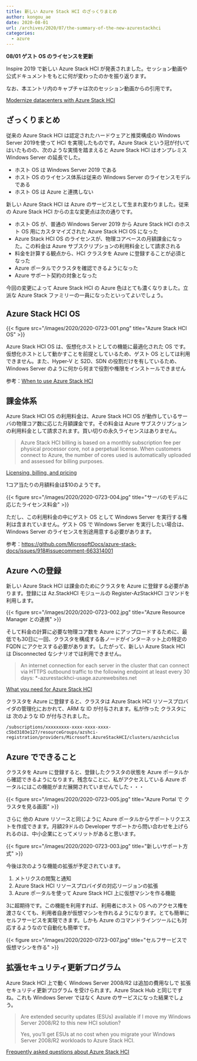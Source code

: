 ```yaml
---
title: 新しい Azure Stack HCI のざっくりまとめ
author: kongou_ae
date: 2020-08-01
url: /archives/2020/07/the-summary-of-the-new-azurestackhci
categories:
  - azure
---
```


**08/01 ゲスト OS のライセンスを更新**

Inspire 2019 で新しい Azure Stack HCI が発表されました。セッション動画や公式ドキュメントをもとに何が変わったのかを振り返ります。

なお、本エントリ内のキャプチャは次のセッション動画からの引用です。

[Modernize datacenters with Azure Stack HCI](https://myinspire.microsoft.com/sessions/4a50e354-b3a8-4d54-9d2a-9dc723ac1030?source=sessions)

## ざっくりまとめ

従来の Azure Stack HCI は認定されたハードウェアと推奨構成の Windows Server 2019を使って HCI を実現したものです。Azure Stack という冠が付いてはいたものの、次のような実情を踏まえると Azure Stack HCI はオンプレミス Windows Server の延長でした。

- ホスト OS は Windows Server 2019 である
- ホスト OS のライセンス体系は従来の Windows Server のライセンスモデルである
- ホスト OS は Azure と連携しない

新しい Azure Stack HCI は Azure のサービスとして生まれ変わりました。従来の Azure Stack HCI からの主な変更点は次の通りです。

- ホスト OS が、普通の Windows Server 2019 から Azure Stack HCI のホスト OS 用にカスタマイズされた Azure Stack HCI OS になった
- Azure Stack HCI OS のライセンスが、物理コアベースの月額課金になった。この料金は Azure サブスクリプションの利用料金として請求される
- 料金を計算する観点から、HCI クラスタを Azure に登録することが必須となった
- Azure ポータルでクラスタを確認できるようになった
- Azure サポート契約の対象となった

今回の変更によって Azure Stack HCI の Azure 色はとても濃くなりました。立派な Azure Stack ファミリーの一員になったといってよいでしょう。

## Azure Stack HCI OS

{{< figure src="/images/2020/2020-0723-001.png" title="Azure Stack HCI OS" >}}

Azure Stack HCI OS は、仮想化ホストとしての機能に最適化された OS です。仮想化ホストとして動かすことを前提としているため、ゲスト OS としては利用できません。また、Hyper-V と S2D、SDN の役割だけを有しているため、Windows Server のように何から何まで役割や権限をインストールできません

参考：[When to use Azure Stack HCI](https://docs.microsoft.com/en-us/azure-stack/hci/overview#when-to-use-windows-server)

## 課金体系

Azure Stack HCI OS の利用料金は、Azure Stack HCI OS が動作しているサーバの物理コア数に応じた月額課金です。その料金は Azure サブスクリプションの利用料金として請求されます。買い切りの永久ライセンスはありません。

> Azure Stack HCI billing is based on a monthly subscription fee per physical processor core, not a perpetual license. When customers connect to Azure, the number of cores used is automatically uploaded and assessed for billing purposes.

[Licensing, billing, and pricing](https://docs.microsoft.com/en-us/azure-stack/hci/overview#licensing-billing-and-pricing)

1コア当たりの月額料金は$10のようです。

{{< figure src="/images/2020/2020-0723-004.jpg" title="サーバのモデルに応じたライセンス料金" >}}

ただし、この利用料金の中にゲスト OS として Windows Server を実行する権利は含まれていません。ゲスト OS で Windows Server を実行したい場合は、Windows Server のライセンスを別途用意する必要があります。

参考：https://github.com/MicrosoftDocs/azure-stack-docs/issues/918#issuecomment-663314001

## Azure への登録

新しい Azure Stack HCI は課金のためにクラスタを Azure に登録する必要があります。登録には Az.StackHCI モジュールの Register-AzStackHCI コマンドを利用します。

{{< figure src="/images/2020/2020-0723-002.jpg" title="Azure Resource Manager との連携" >}}

そして料金の計算に必要な物理コア数を Azure にアップロードするために、最低でも30日に一回、クラスタを構成する各ノードがインターネット上の特定の FQDN にアクセスする必要があります。したがって、新しい Azure Stack HCI は Disconnected なシナリオでは利用できません。

> An internet connection for each server in the cluster that can connect via HTTPS outbound traffic to the following endpoint at least every 30 days: *-azurestackhci-usage.azurewebsites.net

[What you need for Azure Stack HCI](https://docs.microsoft.com/en-us/azure-stack/hci/overview#what-you-need-for-azure-stack-hci)

クラスタを Azure に登録すると、クラスタは Azure Stack HCI リソースプロバイダの管理化におかれて、ARM な ID が付与されます。私が作った クラスタには 次のような ID が付与されました。

```
/subscriptions/xxxxxxxxx-xxxx-xxxx-xxxx-c5bd3103e127/resourceGroups/azshci-registration/providers/Microsoft.AzureStackHCI/clusters/azshciclus
```

## Azure でできること

クラスタを Azure に登録すると、登録したクラスタの状態を Azure ポータルから確認できるようになります。残念なことに、私がアクセスしている Azure ポータルにはこの機能がまだ展開されていませんでした・・・

{{< figure src="/images/2020/2020-0723-005.jpg" title="Azure Portal で クラスタを見る画面" >}}

さらに 他の Azure リソースと同じように Azure ポータルからサポートリクエストを作成できます。月額29ドルの Developer サポートから問い合わせを上げられるのは、中小企業にとってメリットがあると思います。

{{< figure src="/images/2020/2020-0723-003.jpg" title="新しいサポート方式" >}}

今後は次のような機能の拡張が予定されています。

1. メトリクスの閲覧と通知
2. Azure Stack HCI リソースプロバイダの対応リージョンの拡張
3. Azure ポータルを使って Azure Stack HCI 上に仮想マシンを作る機能

3に超期待です。この機能を利用すれば、利用者にホスト OS へのアクセス権を渡さなくても、利用者自身が仮想マシンを作れるようになります。とても簡単にセルフサービスを実現できます。しかも Azure のコマンドラインツールにも対応するようなので自動化も簡単です。

{{< figure src="/images/2020/2020-0723-007.jpg" title="セルフサービスで仮想マシンを作る" >}}

## 拡張セキュリティ更新プログラム

Azure Stack HCI 上で動く Windows Server 2008/R2 は追加の費用なしで 拡張セキュリティ更新プログラム を受けられます。Azure Stack Hub と同じですね。これも Windows Server ではなく Azure のサービスになった結果でしょう。

> Are extended security updates (ESUs) available if I move my Windows Server 2008/R2 to this new HCI solution?
> 
> Yes, you’ll get ESUs at no cost when you migrate your Windows Server 2008/R2 workloads to Azure Stack HCI.

[Frequently asked questions about Azure Stack HCI](https://azure.microsoft.com/en-us/products/azure-stack/hci/#customer-stories)
